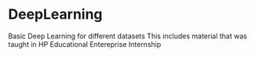 # DeepLearning
Basic Deep Learning for different datasets
This includes material that was taught in HP Educational Entereprise Internship
